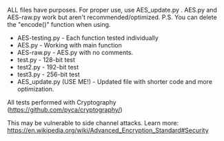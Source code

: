 ALL files have purposes. For proper use, use AES_update.py .
AES.py and AES-raw.py work but aren't recommended/optimized.
P.S. You can delete the "encode()" function when using.

- AES-testing.py - Each function tested individually
- AES.py - Working with main function
- AES-raw.py - AES.py with no comments.
- test.py - 128-bit test
- test2.py - 192-bit test
- test3.py - 256-bit test
- AES_update.py (USE ME!) - Updated file with shorter code and more optimization.

All tests performed with Cryptography (https://github.com/pyca/cryptography/)

This may be vulnerable to side channel attacks. Learn more: 
https://en.wikipedia.org/wiki/Advanced_Encryption_Standard#Security
